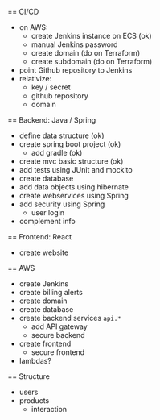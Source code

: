 == CI/CD

- on AWS:
  - create Jenkins instance on ECS (ok)
  - manual Jenkins password
  - create domain (do on Terraform)
  - create subdomain (do on Terraform)
- point Github repository to Jenkins
- relativize:
  - key / secret
  - github repository
  - domain

== Backend: Java / Spring

- define data structure (ok)
- create spring boot project (ok)
  - add gradle (ok)
- create mvc basic structure (ok)
- add tests using JUnit and mockito
- create database
- add data objects using hibernate
- create webservices using Spring
- add security using Spring
  - user login
- complement info

== Frontend: React

- create website

== AWS

- create Jenkins
- create billing alerts
- create domain
- create database
- create backend services `api.*`
  - add API gateway
  - secure backend
- create frontend
  - secure frontend
- lambdas?

== Structure

- users
- products
  - interaction
